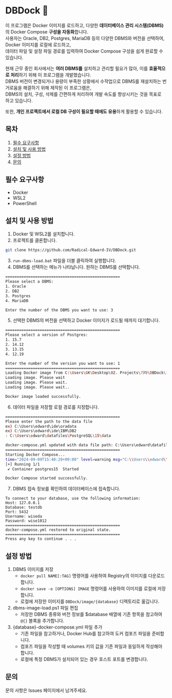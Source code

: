 # DBDock 🐳

이 프로그램은 Docker 이미지를 로드하고, 다양한 <b>데이터베이스 관리 시스템(DBMS)</b>의 Docker Compose <b>구성을 자동화</b>합니다.   
사용자는 Oracle, DB2, Postgres, MariaDB 등의 다양한 DBMS와 버전을 선택하여, Docker 이미지를 로컬에 로드하고,   
데이터 파일 및 설정 파일 경로를 입력하여 Docker Compose 구성을 쉽게 완료할 수 있습니다.

현재 근무 중인 회사에서는 <b>여러 DBMS를</b> 설치하고 관리할 필요가 많아, 이를 <b>효율적으로 처리</b>하기 위해 이 프로그램을 개발했습니다.   
DBMS 버전이 변경되거나 용량이 부족한 상황에서 수작업으로 DBMS를 재설치하는 번거로움을 해결하기 위해 제작된 이 프로그램은,   
DBMS의 설치, 구성, 삭제를 간편하게 처리하여 개발 속도를 향상시키는 것을 목표로 하고 있습니다.

또한, <b>개인 프로젝트에서 로컬 DB 구성이 필요할 때에도 유용</b>하게 활용할 수 있습니다.

## 목차

<ol>
  <li><a href="#필수-요구사항">필수 요구사항</a></li>
  <li><a href="#설치-및-사용-방법">설치 및 사용 방법</a></li>
  <li><a href="#설정-방법">설정 방법</a></li>
  <li><a href="#문의">문의</a></li>
</ol>

## 필수 요구사항
- Docker
- WSL2
- PowerShell

## 설치 및 사용 방법

1. Docker 및 WSL2를 설치합니다.
2. 프로젝트를 클론합니다.
  ```bash
  git clone https://github.com/Radical-Edward-IV/DBDock.git
  ```
3. `run-dbms-load.bat` 파일을 더블 클릭하여 실행합니다.
4. DBMS를 선택하는 메뉴가 나타납니다. 원하는 DBMS를 선택합니다.
  ```bash
  ==================================================
  Please select a DBMS:
  1. Oracle
  2. DB2
  3. Postgres
  4. MariaDB
  
  Enter the number of the DBMS you want to use: 3
  ```
5. 선택한 DBMS의 버전을 선택하고 Docker 이미지가 로드될 때까지 대기합니다.
  ```bash
  ==================================================
  Please select a version of Postgres:
  1. 15.7
  2. 14.12
  3. 13.15
  4. 12.19
  
  Enter the number of the version you want to use: 1
  ==================================================
  Loading Docker image from C:\Users\GK\Desktop\02. Projects\기타\DBDock\image\postgres\postgres-database-15.7.tar...
  Loading image. Please wait
  Loading image. Please wait.
  Loading image. Please wait..
  
  Docker image loaded successfully.
  ```
6. 데이터 파일을 저장할 로컬 경로를 지정합니다.
  ```bash
  ==================================================
  Please enter the path to the data file
  ex) C:\Users\edward\ide\oradata
  ex) C:\Users\edward\ide\IBM\DB2
  : C:\Users\edward\datafiles\PostgreSQL\15\data
  
  docker-compose.yml updated with data file path: C:\Users\edward\datafiles\PostgreSQL\15\data:/var/lib/postgresql/data
  ==================================================
  Starting Docker Compose...
  time="2024-09-09T15:40:29+09:00" level=warning msg="C:\\Users\\edward\\DBDock\\compose\\postgres\\postgres-15.7-docker-compose.yml: `version` is obsolete"
  [+] Running 1/1
   ✔ Container postgres15  Started                                                                                   0.7s
  
  Docker Compose started successfully.
  ```
7. DBMS 접속 정보를 확인하여 데이터베이스에 접속합니다.
  ```base
  To connect to your database, use the following information:
  Host: 127.0.0.1
  Database: testdb
  Port: 5432
  Username: wiseda
  Password: wise1012
  ==================================================
  docker-compose.yml restored to original state.
  ==================================================
  Press any key to continue . . .
  ```

## 설정 방법
1. DBMS 이미지를 저장
    * `docker pull NAME[:TAG]` 명령어를 사용하여 Registry의 이미지를 다운로드 합니다.
    * `docker save -o [OPTIONS] IMAGE` 명령어를 사용하여 이미지를 로컬에 저장합니다.
    * 로컬에 저장한 이미지를 `DBDock/image/{database}` 디렉토리로 옮깁니다.
2. dbms-image-load.ps1 파일 편집
    * 저장한 DBMS 종류와 버전 정보를 $database 배열에 기존 항목을 참고하여 `@{}` 블록을 추가합니다.
3. {database}-docker-compose.yml 파일 추가
    * 기존 파일을 참고하거나, Docker Hub를 참고하여 도커 컴포즈 파일을 준비합니다.
    * 컴포즈 파일을 작성할 때 volumes 키의 값을 기존 파일과 동일하게 작성해야 합니다.
    * 로컬에 특정 DBMS가 설치되어 있는 경우 호스트 포트를 변경합니다.

## 문의
문의 사항은 Issues 페이지에서 남겨주세요.

